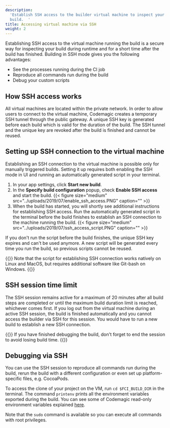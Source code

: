 ```yaml
---
description:
  'Establish SSH access to the builder virtual machine to inspect your
  build.  '
title: Accessing virtual machine via SSH
weight: 2
---
```


Establishing SSH access to the virtual machine running the build is a secure way for inspecting your build during runtime and for a short time after the build has finished. Building in SSH mode gives you the following advantages:

- See the processes running during the CI job
- Reproduce all commands run during the build
- Debug your custom scripts

## How SSH access works

All virtual machines are located within the private network. In order to allow users to connect to the virtual machine, Codemagic creates a temporary SSH tunnel through the public gateway. A unique SSH key is generated before each build which is valid for the duration of the build. The SSH tunnel and the unique key are revoked after the build is finished and cannot be reused.

## Setting up SSH connection to the virtual machine

Establishing an SSH connection to the virtual machine is possible only for manually triggered builds. Setting it up requires both enabling the SSH mode in UI and running an automatically generated script in your terminal.

1. In your app settings, click **Start new build**.
2. In the **Specify build configuration** popup, check **Enable SSH access** and start the build.
   {{< figure size="medium" src="../uploads/2019/07/enable_ssh_access.PNG" caption="" >}}
3. When the build has started, you will shortly see additional instructions for establishing SSH access. Run the automatically generated script in the terminal before the build finishes to establish an SSH connection to the machine running the build.
   {{< figure size="medium" src="../uploads/2019/07/ssh_access_script.PNG" caption="" >}}

If you don't run the script before the build finishes, the unique SSH key expires and can't be used anymore. A new script will be generated every time you run the build, so previous scripts cannot be reused.

{{<notebox>}}
Note that the script for establishing SSH connection works natively on Linux and MacOS, but requires additional software like Git-bash on Windows.
{{</notebox>}}

## SSH session time limit

The SSH session remains active for a maximum of 20 minutes after all build steps are completed or until the maximum build duration limit is reached, whichever comes first. If you log out from the virtual machine during an active SSH session, the build is finished automatically and you cannot access the builder via SSH for this session. You would have to run a new build to establish a new SSH connection.

{{<notebox>}}
If you have finished debugging the build, don't forget to end the session to avoid losing build time.
{{</notebox>}}

## Debugging via SSH

You can use the SSH session to reproduce all commands run during the build, rerun the build with a different configuration or even set up platform-specific files, e.g. CocoaPods.

To access the clone of your project on the VM, run `cd $FCI_BUILD_DIR` in the terminal. The command `printenv` prints all the environment variables exported during the build. You can see some of Codemagic read-only environment variables explained [here](https://docs.codemagic.io/building/environment-variables/#codemagic-read-only-environment-variables).

Note that the `sudo` command is available so you can execute all commands with root privileges.
